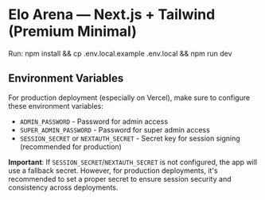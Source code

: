 # Elo Arena — Next.js + Tailwind (Premium Minimal)

Run: npm install && cp .env.local.example .env.local && npm run dev

## Environment Variables

For production deployment (especially on Vercel), make sure to configure these environment variables:

- `ADMIN_PASSWORD` - Password for admin access
- `SUPER_ADMIN_PASSWORD` - Password for super admin access  
- `SESSION_SECRET` or `NEXTAUTH_SECRET` - Secret key for session signing (recommended for production)

**Important**: If `SESSION_SECRET`/`NEXTAUTH_SECRET` is not configured, the app will use a fallback secret. However, for production deployments, it's recommended to set a proper secret to ensure session security and consistency across deployments.
